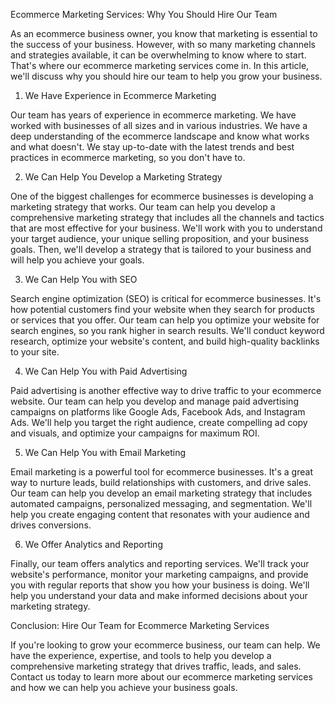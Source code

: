 Ecommerce Marketing Services: Why You Should Hire Our Team

As an ecommerce business owner, you know that marketing is essential to the success of your business. However, with so many marketing channels and strategies available, it can be overwhelming to know where to start. That's where our ecommerce marketing services come in. In this article, we'll discuss why you should hire our team to help you grow your business.

1. We Have Experience in Ecommerce Marketing

Our team has years of experience in ecommerce marketing. We have worked with businesses of all sizes and in various industries. We have a deep understanding of the ecommerce landscape and know what works and what doesn't. We stay up-to-date with the latest trends and best practices in ecommerce marketing, so you don't have to.

2. We Can Help You Develop a Marketing Strategy

One of the biggest challenges for ecommerce businesses is developing a marketing strategy that works. Our team can help you develop a comprehensive marketing strategy that includes all the channels and tactics that are most effective for your business. We'll work with you to understand your target audience, your unique selling proposition, and your business goals. Then, we'll develop a strategy that is tailored to your business and will help you achieve your goals.

3. We Can Help You with SEO

Search engine optimization (SEO) is critical for ecommerce businesses. It's how potential customers find your website when they search for products or services that you offer. Our team can help you optimize your website for search engines, so you rank higher in search results. We'll conduct keyword research, optimize your website's content, and build high-quality backlinks to your site.

4. We Can Help You with Paid Advertising

Paid advertising is another effective way to drive traffic to your ecommerce website. Our team can help you develop and manage paid advertising campaigns on platforms like Google Ads, Facebook Ads, and Instagram Ads. We'll help you target the right audience, create compelling ad copy and visuals, and optimize your campaigns for maximum ROI.

5. We Can Help You with Email Marketing

Email marketing is a powerful tool for ecommerce businesses. It's a great way to nurture leads, build relationships with customers, and drive sales. Our team can help you develop an email marketing strategy that includes automated campaigns, personalized messaging, and segmentation. We'll help you create engaging content that resonates with your audience and drives conversions.

6. We Offer Analytics and Reporting

Finally, our team offers analytics and reporting services. We'll track your website's performance, monitor your marketing campaigns, and provide you with regular reports that show you how your business is doing. We'll help you understand your data and make informed decisions about your marketing strategy.

Conclusion: Hire Our Team for Ecommerce Marketing Services

If you're looking to grow your ecommerce business, our team can help. We have the experience, expertise, and tools to help you develop a comprehensive marketing strategy that drives traffic, leads, and sales. Contact us today to learn more about our ecommerce marketing services and how we can help you achieve your business goals.